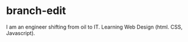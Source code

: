 # branch-edit

I am an engineer shifting from oil to IT. Learning Web Design (html. CSS, Javascript).
